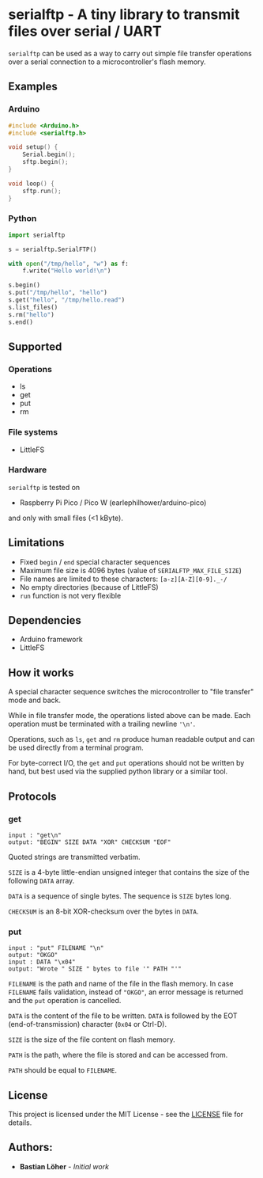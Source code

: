 # serialftp - A tiny library to transmit files over serial / UART

`serialftp` can be used as a way to carry out simple file transfer operations
over a serial connection to a microcontroller's flash memory.


## Examples

### Arduino

```c
#include <Arduino.h>
#include <serialftp.h>

void setup() {
    Serial.begin();
    sftp.begin();
}

void loop() {
    sftp.run();
}
```

### Python

```python
import serialftp

s = serialftp.SerialFTP()

with open("/tmp/hello", "w") as f:
    f.write("Hello world!\n")

s.begin()
s.put("/tmp/hello", "hello")
s.get("hello", "/tmp/hello.read")
s.list_files()
s.rm("hello")
s.end()
```

## Supported

### Operations

- ls
- get
- put
- rm

### File systems

- LittleFS

### Hardware

`serialftp` is tested on

- Raspberry Pi Pico / Pico W (earlephilhower/arduino-pico)

and only with small files (<1 kByte).

## Limitations

- Fixed `begin` / `end` special character sequences
- Maximum file size is 4096 bytes (value of `SERIALFTP_MAX_FILE_SIZE`)
- File names are limited to these characters: `[a-z][A-Z][0-9]._-/`
- No empty directories (because of LittleFS)
- `run` function is not very flexible


## Dependencies

- Arduino framework
- LittleFS


## How it works

A special character sequence switches the microcontroller to "file transfer" mode and back.

While in file transfer mode, the operations listed above can be made.
Each operation must be terminated with a trailing newline `'\n'`.

Operations, such as `ls`, `get` and `rm` produce human readable output and can be used directly from a terminal program.

For byte-correct I/O, the `get` and `put` operations should not be written by hand, but best used via the supplied python library or a similar tool.


## Protocols

### get

```
input : "get\n"
output: "BEGIN" SIZE DATA "XOR" CHECKSUM "EOF"
```

Quoted strings are transmitted verbatim.

`SIZE` is a 4-byte little-endian unsigned integer that contains the size of the following `DATA` array.

`DATA` is a sequence of single bytes. The sequence is `SIZE` bytes long.

`CHECKSUM` is an 8-bit XOR-checksum over the bytes in `DATA`.

### put

```
input : "put" FILENAME "\n"
output: "OKGO"
input : DATA "\x04"
output: "Wrote " SIZE " bytes to file '" PATH "'"
```

`FILENAME` is the path and name of the file in the flash memory.
In case `FILENAME` fails validation, instead of `"OKGO"`, an error message is returned and the `put` operation is cancelled.

`DATA` is the content of the file to be written. `DATA` is followed by the EOT (end-of-transmission) character (`0x04` or Ctrl-D).

`SIZE` is the size of the file content on flash memory.

`PATH` is the path, where the file is stored and can be accessed from.

`PATH` should be equal to `FILENAME`.


## License

This project is licensed under the MIT License - see the [LICENSE](LICENSE) file for details.


## Authors:

* **Bastian Löher** - *Initial work*
